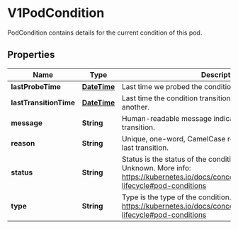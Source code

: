 

# V1PodCondition

PodCondition contains details for the current condition of this pod.
## Properties

Name | Type | Description | Notes
------------ | ------------- | ------------- | -------------
**lastProbeTime** | [**DateTime**](DateTime.md) | Last time we probed the condition. |  [optional]
**lastTransitionTime** | [**DateTime**](DateTime.md) | Last time the condition transitioned from one status to another. |  [optional]
**message** | **String** | Human-readable message indicating details about last transition. |  [optional]
**reason** | **String** | Unique, one-word, CamelCase reason for the condition&#39;s last transition. |  [optional]
**status** | **String** | Status is the status of the condition. Can be True, False, Unknown. More info: https://kubernetes.io/docs/concepts/workloads/pods/pod-lifecycle#pod-conditions | 
**type** | **String** | Type is the type of the condition. More info: https://kubernetes.io/docs/concepts/workloads/pods/pod-lifecycle#pod-conditions | 



